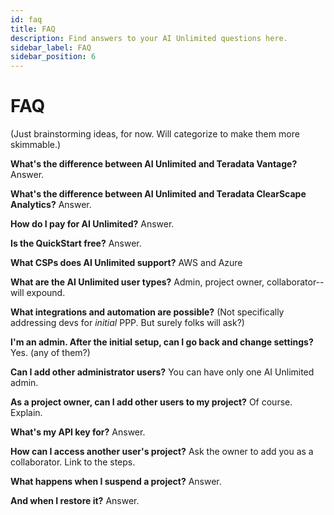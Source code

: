 ```yaml
---
id: faq
title: FAQ
description: Find answers to your AI Unlimited questions here.
sidebar_label: FAQ
sidebar_position: 6
---
```


# FAQ

(Just brainstorming ideas, for now. Will categorize to make them more skimmable.)

**What's the difference between AI Unlimited and Teradata Vantage?**
Answer.

**What's the difference between AI Unlimited and Teradata ClearScape Analytics?**
Answer.

**How do I pay for AI Unlimited?**
Answer.

**Is the QuickStart free?**
Answer.

**What CSPs does AI Unlimited support?**
AWS and Azure

**What are the AI Unlimited user types?**
Admin, project owner, collaborator--will expound.

**What integrations and automation are possible?**
(Not specifically addressing devs for *initial* PPP. But surely folks will ask?)

**I'm an admin. After the initial setup, can I go back and change settings?**
Yes. (any of them?)

**Can I add other administrator users?**
You can have only one AI Unlimited admin.

**As a project owner, can I add other users to my project?** 
Of course. Explain.

**What's my API key for?**
Answer.

**How can I access another user's project?**
Ask the owner to add you as a collaborator. Link to the steps.

**What happens when I suspend a project?**
Answer.

**And when I restore it?**
Answer.

